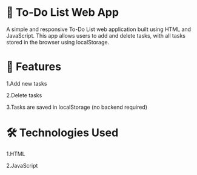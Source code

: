 # 📝 To-Do List Web App

A simple and responsive To-Do List web application built using HTML and JavaScript. This app allows users to add and delete tasks, with all tasks stored in the browser using localStorage.

# 🚀 Features

1.Add new tasks

2.Delete tasks

3.Tasks are saved in localStorage (no backend required)

# 🛠️ Technologies Used

1.HTML

2.JavaScript


